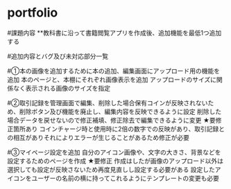 # portfolio

#課題内容
**教科書に沿って書籍閲覧アプリを作成後、追加機能を最低1つ追加する

#追加内容とバグ及び未対応部分一覧

#①本の画像を追加するために本の追加、編集画面にアップロード用の機能を追加
本のページと、本棚にそれぞれ画像表示を追加
アップロードのサイズに関係なく表示される画像のサイズを指定

#②取引記録を管理画面で編集、削除した場合保有コインが反映されないため、削除ボタン及び機能を廃止し、編集内容を反映できるように設定
削除した場合データを戻せないので修正補填、修正除去で編集できるように変更
★要修正箇所あり
コインチャージ時と使用時に2倍の数字での反映があり、取引記録との相互がありそれによりエラーが生じることがあるため修正が必要

#③マイページ設定を追加
自分のアイコン画像や、文字の大きさ、背景などを設定するためのページを作成
★要修正
作成はしたが画像のアップロード以外は選択しても設定が反映さないため再度見直しし設定する必要がある
設定したアイコンをユーザーの名前の横に持ってこれるようにテンプレートの変更も必要
